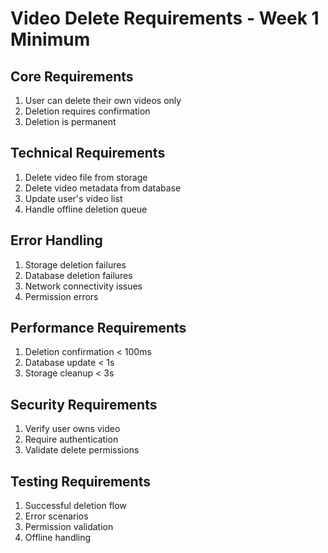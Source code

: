 # Video Delete Requirements - Week 1 Minimum

## Core Requirements
1. User can delete their own videos only
2. Deletion requires confirmation
3. Deletion is permanent

## Technical Requirements
1. Delete video file from storage
2. Delete video metadata from database
3. Update user's video list
4. Handle offline deletion queue

## Error Handling
1. Storage deletion failures
2. Database deletion failures
3. Network connectivity issues
4. Permission errors

## Performance Requirements
1. Deletion confirmation < 100ms
2. Database update < 1s
3. Storage cleanup < 3s

## Security Requirements
1. Verify user owns video
2. Require authentication
3. Validate delete permissions

## Testing Requirements
1. Successful deletion flow
2. Error scenarios
3. Permission validation
4. Offline handling
